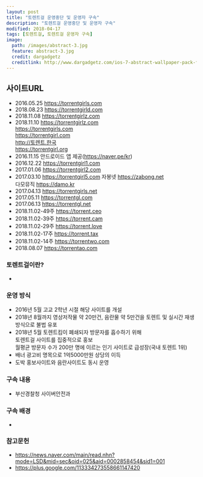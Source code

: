 ```yaml
---
layout: post
title: "토렌트걸 운영중단 및 운영자 구속"
description: "토렌트걸 운영중단 및 운영자 구속"
modified: 2018-04-17
tags: [토렌트걸, 토렌트걸 운영자 구속]
image:
  path: /images/abstract-3.jpg
  feature: abstract-3.jpg
  credit: dargadgetz
  creditlink: http://www.dargadgetz.com/ios-7-abstract-wallpaper-pack-for-iphone-5-and-ipod-touch-retina/
---
```

## 사이트URL
- 2016.05.25 https://torrentgirls.com
- 2018.08.23 https://torrentgirld.com
- 2018.11.08 https://torrentgirlz.com
- 2018.11.10 https://torrentgirlz.com   
             https://torrentgirls.com  
             https://torrentgirl.com  
             http://토렌트.한국   
             https://torrentgirl.org  
- 2016.11.15 안드로이드 앱 제공(https://naver.pe/kr)  
- 2016.12.22 https://torrentgirl1.com
- 2017.01.06 https://torrentgirl2.com
- 2017.03.10 https://torrentgirl5.com
             자봉넷 https://zabong.net  
             다모뮤직 https://damo.kr  
- 2017.04.13 https://torrentgirls.net﻿  
- 2017.05.11 https://torrentgl.com  
- 2017.06.13 https://torrentgl.net  
- 2018.11.02-49주 https://torrent.ceo
- 2018.11.02-39주 https://torrent.cam
- 2018.11.02-29주 https://torrent.love
- 2018.11.02-17주 https://torrent.tax
- 2018.11.02-14주 https://torrentwo.com  
- 2018.08.07 https://torrentao.com

### 토렌트걸이란?
  -

### 운영 방식
  - 2016년 5월 고교 2학년 시절 해당 사이트를 개설
  - 2018년 8월까지 영상저작물 약 20만건, 음란물 약 5만건을 토렌트 및 실시간 재생방식으로 불법 유포
  - 2018년 5월 토렌트킴이 폐쇄되자 방문자를 흡수하기 위해  
    토렌트걸 사이트를 집중적으로 홍보  
    월평균 방문자 수가 200만 명에 이르는 인기 사이트로 급성장(국내 토렌트 1위)
  - 배너 광고비 명목으로 1억5000만원 상당의 이득
  - 도박 홍보사이트와 음란사이트도 동시 운영   


### 구속 내용
  - 부산경찰청 사이버안전과

### 구속 배경
  -
### 참고문헌
  - https://news.naver.com/main/read.nhn?mode=LSD&mid=sec&oid=025&aid=0002858454&sid1=001
  - https://plus.google.com/113334273558661147420
